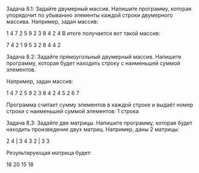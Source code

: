 Задача 8.1: Задайте двумерный массив. Напишите программу, которая упорядочит по убыванию элементы каждой строки двумерного массива.
Например, задан массив:

1 4 7 2
5 9 2 3
8 4 2 4
В итоге получается вот такой массив:

7 4 2 1
9 5 3 2
8 4 4 2

Задача 8.2: Задайте прямоугольный двумерный массив. Напишите программу, которая будет находить строку с наименьшей суммой элементов.

Например, задан массив:

1 4 7 2
5 9 2 3
8 4 2 4
5 2 6 7

Программа считает сумму элементов в каждой строке и выдаёт номер строки с наименьшей суммой элементов: 1 строка

Задача 8.3: Задайте две матрицы. Напишите программу, которая будет находить произведение двух матриц.
Например, даны 2 матрицы:

2 4 | 3 4
3 2 | 3 3

Результирующая матрица будет:

18 20
15 18
